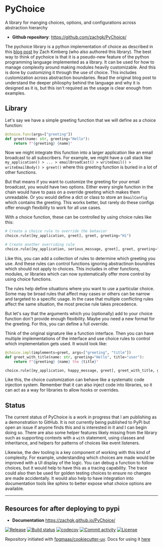 # PyChoice

A library for manging choices, options, and configurations across abstraction hierarchy
- **Github repository**: <https://github.com/zachgk/PyChoice/>

The pychoice library is a python implementation of choice as described in this [blog post](https://blog.zachkimberg.com/programming%20languages/doing-things-well/) by Zach Kimberg (who also authored this library). The best way to think of pychoice is that it is a pseudo-new feature of the python programming language implemented as a library. It can be used for how to manage complexity around making modules heavily customizable. And this is done by customizing it through the use of choice. This includes customization across abstraction boundaries. Read the original blog post to understand the deeper philosphy behind the language and why it is designed as it is, but this isn't required as the usage is clear enough from examples.

## Library

Let's say we have a simple greeting function that we will define as a choice function:

```python
@choice.func(args=["greeting"])
def greet(name: str, greeting="Hello"):
    return f"{greeting} {name}"
```

Now we might integrate this function into a larger application like an email broadcast to all subscribers. For example, we might have a call stack like `my_application() > ... > emailBroadCast() > writeEmail() > writeEmailBody() > greet()` where this greeting function is buried in a lot of other functions.

But that means if you want to customize the greeting for your email broadcast, you would have two options. Either every single function in the chain would have to pass on a override greeting which makes them unreadable. Or you would define a dict or class to store an `EmailConfig` which contains the greeting. This works better, but rarely do these configs offer enough flexibility to work for all use cases.

With a choice function, these can be controlled by using choice rules like this:

```python
# Create a choice rule to override the behavior
choice.rule([my_application, greet], greet, greeting="Hi")

# Create another overriding rule
choice.rule([my_application, serious_message, greet], greet, greeting="Dear Sir or Madam")
```

Like this, you can add a collection of rules to determine which greeting you use. And these rules can control functions ignoring abstractinon boundries which should not apply to choices. This includes in other functions, modules, or libraries which can now systematically offer more control by using choice functions.

The rules help define situations where you want to use a particular choice. Some may be broad rules that affect may cases or others can be narrow and targeted to a specific usage. In the case that multiple conflicting rules affect the same situation, the most precise rule takes precedence.

But let's say that the arguments which you (optionally) add to your choice function don't provide enough flexibility. Maybe you need a new format for the greeting. For this, you can define a full override.

Think of the original signature like a function interface. Then you can have multiple implementations of the interface and use choice rules to control which implementation gets used. It would look like:

```python
@choice.impl(implements=greet, args=["greeting", "title"])
def greet_with_title(name: str, greeting="Hello", title="user"):
    return f"{greeting} {name} the {title}"

choice.rule([my_application, happy_message, greet], greet_with_title, greeting="Hi", title="best user of my application in the whole wide world")
```

Like this, the choice customization can behave like a systematic code injection system. Remember that it can also inject code into libraries, so it can act as a way for libraries to allow hooks or overrides.

## Status

The current status of PyChoice is a work in progress that I am publishing as a demonstration to GitHub. It is not currently being published to PyPi but open an issue if anyone finds this and is interested in it and I can begin doing so. There are also some helper features likely missing from the library such as supporting contexts with a `with` statement, using classes and inheritance, and helpers for patterns of choices like event listeners.

Likewise, the dev tooling is a key component of working with this kind of complexity. For example, understanding which choices are made would be improved with a UI display of the logic. You can debug a function to follow choices, but it would help to have this as a tracing capability. The trace could also then be used for golden testing choices to ensure no changes are made accidentally. It would also help to have integration into documentation tools like sphinx to better expose what choice options are available.

-------

## Resources for after deploying to pypi

- **Documentation** <https://zachgk.github.io/PyChoice/>

[![Release](https://img.shields.io/github/v/release/zachgk/PyChoice)](https://img.shields.io/github/v/release/zachgk/PyChoice)
[![Build status](https://img.shields.io/github/actions/workflow/status/zachgk/PyChoice/main.yml?branch=main)](https://github.com/zachgk/PyChoice/actions/workflows/main.yml?query=branch%3Amain)
[![codecov](https://codecov.io/gh/zachgk/PyChoice/branch/main/graph/badge.svg)](https://codecov.io/gh/zachgk/PyChoice)
[![Commit activity](https://img.shields.io/github/commit-activity/m/zachgk/PyChoice)](https://img.shields.io/github/commit-activity/m/zachgk/PyChoice)
[![License](https://img.shields.io/github/license/zachgk/PyChoice)](https://img.shields.io/github/license/zachgk/PyChoice)


Repository initiated with [fpgmaas/cookiecutter-uv](https://github.com/fpgmaas/cookiecutter-uv).
Docs for using it [here](https://fpgmaas.github.io/cookiecutter-uv/)
